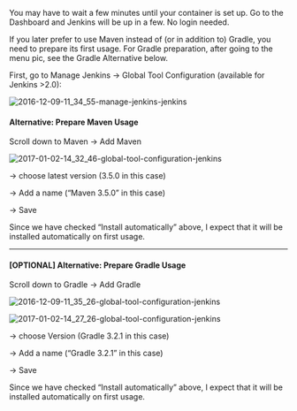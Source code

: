 You may have to wait a few minutes until your container is set up. Go to the Dashboard and Jenkins will be up in a few. No login needed.

If you later prefer to use Maven instead of (or in addition to) Gradle, you need to prepare its first usage. For Gradle preparation, after going to the menu pic, see the Gradle Alternative below.

First, go to Manage Jenkins -> Global Tool Configuration (available for Jenkins >2.0):

![2016-12-09-11_34_55-manage-jenkins-jenkins](https://user-images.githubusercontent.com/558905/37997763-ff645992-31e9-11e8-815e-cb8f28e43f9b.png)

#### Alternative: Prepare Maven Usage

Scroll down to Maven -> Add Maven

![2017-01-02-14_32_46-global-tool-configuration-jenkins](https://user-images.githubusercontent.com/558905/37997310-7e44e76a-31e8-11e8-8cfd-0b260a84995c.png)

-> choose latest version (3.5.0 in this case)

-> Add a name (“Maven 3.5.0” in this case)

-> Save

Since we have checked “Install automatically” above, I expect that it will be installed automatically on first usage.

----

#### [OPTIONAL] Alternative: Prepare Gradle Usage

Scroll down to Gradle -> Add Gradle

![2016-12-09-11_35_26-global-tool-configuration-jenkins](https://user-images.githubusercontent.com/558905/37997254-612332b8-31e8-11e8-8317-76bbaa291e3c.png)


![2017-01-02-14_27_26-global-tool-configuration-jenkins](https://user-images.githubusercontent.com/558905/37997309-7e37eab0-31e8-11e8-9398-1b12e6fecffc.png)

-> choose Version (Gradle 3.2.1 in this case)

-> Add a name (“Gradle 3.2.1” in this case)

-> Save

Since we have checked “Install automatically” above, I expect that it will be installed automatically on first usage.
